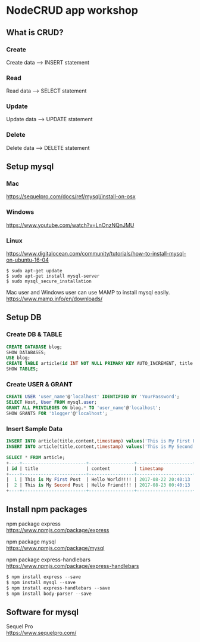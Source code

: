 # NodeCRUD app workshop

## What is CRUD?

### Create
Create data --> INSERT statement  
  
### Read
Read data  --> SELECT statement  
  
### Update
Update data  --> UPDATE statement  
  
### Delete
Delete data  --> DELETE statement  


## Setup mysql
### Mac
https://sequelpro.com/docs/ref/mysql/install-on-osx

### Windows
https://www.youtube.com/watch?v=LnOnzNQnJMU

### Linux
https://www.digitalocean.com/community/tutorials/how-to-install-mysql-on-ubuntu-16-04
```shell
$ sudo apt-get update
$ sudo apt-get install mysql-server
$ sudo mysql_secure_installation
```
Mac user and Windows user can use MAMP to install mysql easily.   
https://www.mamp.info/en/downloads/  


## Setup DB
### Create DB & TABLE
```sql
CREATE DATABASE blog;
SHOW DATABASES;
USE blog;
CREATE TABLE article(id INT NOT NULL PRIMARY KEY AUTO_INCREMENT, title VARCHAR(50), content TEXT, timestamp TIMESTAMP);
SHOW TABLES;
```
### Create USER & GRANT
```sql
CREATE USER 'user_name'@'localhost' IDENTIFIED BY 'YourPassword';
SELECT Host, User FROM mysql.user;
GRANT ALL PRIVILEGES ON blog.* TO 'user_name'@'localhost';
SHOW GRANTS FOR 'blogger'@'localhost';
```

### Insert Sample Data
```sql
INSERT INTO article(title,content,timestamp) values('This is My First Post','Hello World!!!!','2017-08-22T20:40:13');
INSERT INTO article(title,content,timestamp) values('This is My Second Post','Hello Friend!!!','2017-08-23T00:40:13');

SELECT * FROM article;
+----+------------------------+-----------------+---------------------+
| id | title                  | content         | timestamp           |
+----+------------------------+-----------------+---------------------+
|  1 | This is My First Post  | Hello World!!!! | 2017-08-22 20:40:13 |
|  2 | This is My Second Post | Hello Friend!!! | 2017-08-23 00:40:13 |
+----+------------------------+-----------------+---------------------+

```


## Install npm packages
npm package express  
https://www.npmjs.com/package/express  
  
npm package mysql  
https://www.npmjs.com/package/mysql  
  
npm package express-handlebars   
https://www.npmjs.com/package/express-handlebars  
  
```js
$ npm install express --save
$ npm install mysql --save
$ npm install express-handlebars --save
$ npm install body-parser --save  
```

## Software for mysql
Sequel Pro  
https://www.sequelpro.com/  
